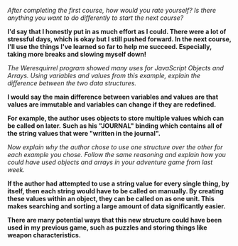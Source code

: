 _After completing the first course, how would you rate yourself? Is there anything you want to do differently to start the next course?_

**I'd say that I honestly put in as much effort as I could. There were a lot of stressful days, which is okay but I still pushed forward. In the next course, I'll use the things I've learned so far to help me succeed. Especially, taking more breaks and slowing myself down!**

_The Weresquirrel program showed many uses for JavaScript Objects and Arrays. Using variables and values from this example, explain the difference between the two data structures._

**I would say the main difference between variables and values are that values are immutable and variables can change if they are redefined.**

**For example, the author uses objects to store multiple values which can be called on later.**
**Such as his "JOURNAL" binding which contains all of the string values that were "written in the journal".**

_Now explain why the author chose to use one structure over the other for each example you chose. Follow the same reasoning and explain how you could have used objects and arrays in your adventure game from last week._

**If the author had attempted to use a string value for every single thing, by itself, then each string would have to be called on manually. By creating these values within an object, they can be called on as one unit. This makes searching and sorting a large amount of data significantly easier.**

**There are many potential ways that this new structure could have been used in my previous game, such as puzzles and storing things like weapon characteristics.**
